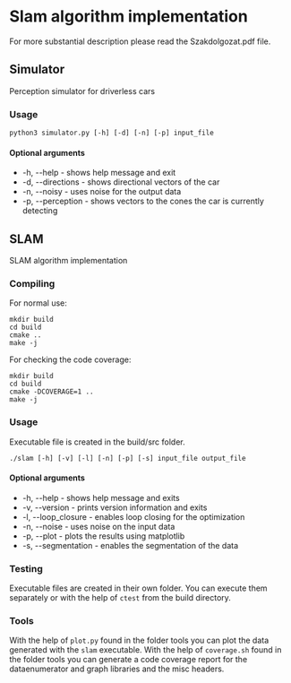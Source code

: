 # Slam algorithm implementation
For more substantial description please read the Szakdolgozat.pdf file.

## Simulator
Perception simulator for driverless cars

### Usage

```
python3 simulator.py [-h] [-d] [-n] [-p] input_file
```

#### Optional arguments
- -h, --help        - shows help message and exit
- -d, --directions  - shows directional vectors of the car
- -n, --noisy       - uses noise for the output data
- -p, --perception  - shows vectors to the cones the car is currently detecting

## SLAM
SLAM algorithm implementation

### Compiling
For normal use:

```
mkdir build
cd build
cmake ..
make -j
```

For checking the code coverage:

```
mkdir build
cd build
cmake -DCOVERAGE=1 ..
make -j
```

### Usage
Executable file is created in the build/src folder.

```
./slam [-h] [-v] [-l] [-n] [-p] [-s] input_file output_file
```

#### Optional arguments
- -h, --help          - shows help message and exits
- -v, --version       - prints version information and exits
- -l, --loop_closure  - enables loop closing for the optimization
- -n, --noise         - uses noise on the input data
- -p, --plot          - plots the results using matplotlib
- -s, --segmentation  - enables the segmentation of the data

### Testing
Executable files are created in their own folder. You can execute them separately or with the help of ```ctest``` from the build directory.

### Tools
With the help of ```plot.py``` found in the folder tools you can plot the data generated with the ```slam``` executable.
With the help of ```coverage.sh``` found in the folder tools you can generate a code coverage report for the dataenumerator and graph libraries and the misc headers.
